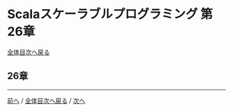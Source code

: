 # Scalaスケーラブルプログラミング 第26章
[全体目次へ戻る](index.md)

## 26章

***

[前へ](c25.md) /
[全体目次へ戻る](index.md) /
[次へ](c27.md)
